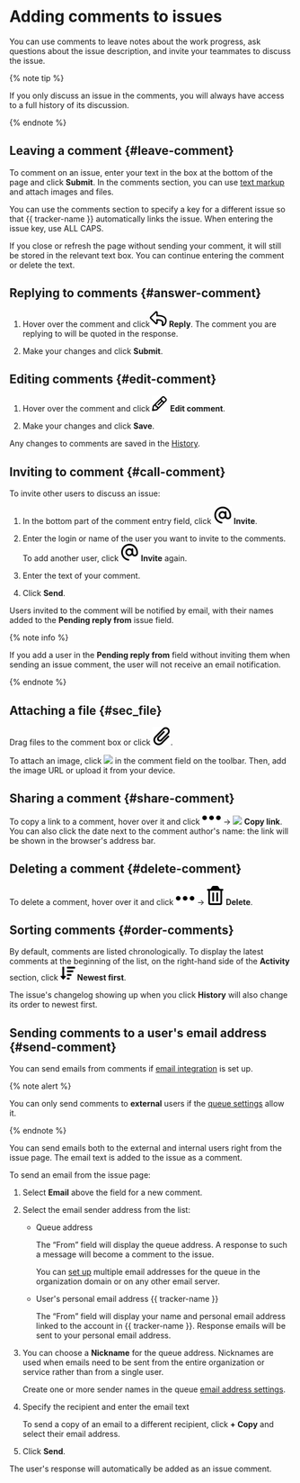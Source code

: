 # Adding comments to issues

You can use comments to leave notes about the work progress, ask questions about the issue description, and invite your teammates to discuss the issue.

{% note tip %}

If you only discuss an issue in the comments, you will always have access to a full history of its discussion.

{% endnote %}

## Leaving a comment {#leave-comment}

To comment on an issue, enter your text in the box at the bottom of the page and click **Submit**. In the comments section, you can use [text markup](markup.md) and attach images and files.

You can use the comments section to specify a key for a different issue so that {{ tracker-name }} automatically links the issue. When entering the issue key, use ALL CAPS.


If you close or refresh the page without sending your comment, it will still be stored in the relevant text box. You can continue entering the comment or delete the text.

## Replying to comments {#answer-comment}

1. Hover over the comment and click![](../../_assets/tracker/svg/icon-reply.svg) **Reply**. The comment you are replying to will be quoted in the response.

1. Make your changes and click **Submit**.

## Editing comments {#edit-comment}

1. Hover over the comment and click ![](../../_assets/tracker/svg/icon-edit.svg) **Edit comment**.

1. Make your changes and click **Save**.

Any changes to comments are saved in the [History](history.md).

## Inviting to comment {#call-comment}

To invite other users to discuss an issue:

1. In the bottom part of the comment entry field, click ![](../../_assets/tracker/svg/icon-call.svg) **Invite**.

1. Enter the login or name of the user you want to invite to the comments. To add another user, click ![](../../_assets/tracker/svg/icon-call.svg) **Invite** again.

1. Enter the text of your comment.

1. Click **Send**.

Users invited to the comment will be notified by email, with their names added to the **Pending reply from** issue field.

{% note info %}

If you add a user in the **Pending reply from** field without inviting them when sending an issue comment, the user will not receive an email notification.

{% endnote %}

## Attaching a file {#sec_file}

Drag files to the comment box or click ![](../../_assets/tracker/svg/icon-file.svg).

To attach an image, click ![](../../_assets/tracker/text-edit/image.svg) in the comment field on the toolbar. Then, add the image URL or upload it from your device.

## Sharing a comment {#share-comment}

To copy a link to a comment, hover over it and click ![](../../_assets/horizontal-ellipsis.svg) → ![](../../_assets/tracker/text-edit/link.svg) **Copy link**. You can also click the date next to the comment author's name: the link will be shown in the browser's address bar.

## Deleting a comment {#delete-comment}

To delete a comment, hover over it and click ![](../../_assets/horizontal-ellipsis.svg) → ![](../../_assets/tracker/svg/icon-remove.svg) **Delete**.



## Sorting comments {#order-comments}

By default, comments are listed chronologically. To display the latest comments at the beginning of the list, on the right-hand side of the **Activity** section, click ![](../../_assets/tracker/svg/new-first.svg) **Newest first**.

The issue's changelog showing up when you click **History** will also change its order to newest first.

## Sending comments to a user's email address {#send-comment}

You can send emails from comments if [email integration](../manager/queue-mail.md) is set up.

{% note alert %}

You can only send comments to **external** users if the [queue settings](../manager/edit-queue-general.md) allow it.

{% endnote %}

You can send emails both to the external and internal users right from the issue page. The email text is added to the issue as a comment.

To send an email from the issue page:

1. Select **Email** above the field for a new comment.

1. Select the email sender address from the list:

   * Queue address

      The <q>From</q> field will display the queue address. A response to such a message will become a comment to the issue.

      You can [set up](../manager/queue-mail.md) multiple email addresses for the queue in the organization domain or on any other email server.

   * User's personal email address {{ tracker-name }}

      The <q>From</q> field will display your name and personal email address linked to the account in {{ tracker-name }}. Response emails will be sent to your personal email address.

1. You can choose a **Nickname** for the queue address. Nicknames are used when emails need to be sent from the entire organization or service rather than from a single user.

   Create one or more sender names in the queue [email address settings](../manager/queue-mail.md).

1. Specify the recipient and enter the email text

   To send a copy of an email to a different recipient, click **+ Copy** and select their email address.

1. Click **Send**.

The user's response will automatically be added as an issue comment.
